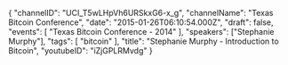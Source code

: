 {
    "channelID": "UCI_T5wLHpVh6URSkxG6-x_g",
    "channelName": "Texas Bitcoin Conference",
    "date": "2015-01-26T06:10:54.000Z",
    "draft": false,
    "events": [
        "Texas Bitcoin Conference - 2014"
    ],
    "speakers": ["Stephanie Murphy"],
    "tags": [
        "bitcoin"
    ],
    "title": "Stephanie Murphy - Introduction to Bitcoin",
    "youtubeID": "iZjGPLRMvdg"
}
